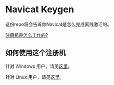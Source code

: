 # Navicat Keygen

这份repo将会告诉你Navicat是怎么完成离线激活的。

[注册机是怎么工作的?](HOW_DOES_IT_WORK.zh-CN.md)

## 如何使用这个注册机

针对 Windows 用户，请见[这里](README_FOR_WINDOWS.zh-CN.md)。

针对 Linux 用户，请见[这里](README_FOR_LINUX.zh-CN.md)。

